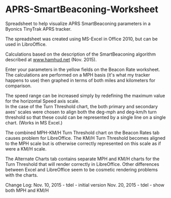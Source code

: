 # APRS-SmartBeaconing-Worksheet
Spreadsheet to help visualize APRS SmartBeaconing parameters in a Byonics TinyTrak APRS tracker.

The spreadsheet was created using MS-Excel in Office 2010, but can be used in LibroOffice.

Calculations based on the description of the SmartBeaconing algorithm described at www.hamhud.net (Nov. 2015).

Enter your parameters in the yellow fields on the Beacon Rate worksheet.<br>
The calculations are performed on a MPH basis (it's what my tracker happens to use) then graphed in terms of both miles and kilometers for comparison.

The speed range can be increased simply by redefining the maximum value for the horizontal Speed axis scale.<br>
In the case of the Turn Threshold chart, the both primary and secondary axes' scales were chosen to align both
the deg-mph and deg-km/h turn threshold so that these could can be represented by a single line on a single chart. (Works in MS Excel.)

The combined MPH-KM/H Turn Threshold chart on the Beacon Rates tab causes problem for LibreOffice. The KM/H Turn Threshold
becomes aligned to the MPH scale but is otherwise correctly represented on this scale as if were a KM/H scale. 

The Alternate Charts tab contains separate MPH and KM/H charts for the Turn Threshold that will render correctly in LibreOffice.
Other differences between Excel and LibreOffice seem to be cosmetic rendering problems with the charts.

Change Log:
Nov. 10, 2015 - tdel - initial version
Nov. 20, 2015 - tdel - show both MPH and KM/H
